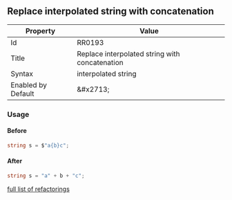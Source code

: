 ## Replace interpolated string with concatenation

| Property | Value |
| -------- | ----- |
| Id | RR0193 |
| Title | Replace interpolated string with concatenation |
| Syntax | interpolated string |
| Enabled by Default | &\#x2713; |

### Usage

#### Before

```csharp
string s = $"a{b}c";
```

#### After

```csharp
string s = "a" + b + "c";
```

[full list of refactorings](Refactorings.md)